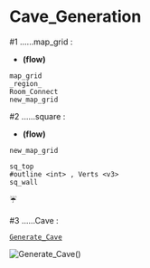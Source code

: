 # Cave_Generation

#1 ......map_grid :

- __(flow)__
```
map_grid
_region_
Room_Connect
new_map_grid
 ```

#2 ......square :

- __(flow)__
``` 
new_map_grid

sq_top
#outline <int> , Verts <v3>
sq_wall
```
:umbrella:
   
#3 ......Cave :

[`Generate_Cave`](Cave)
<!--SPACE-->
![Generate_Cave()](http://i.imgur.com/lCVKy13.jpg)
<!-- -->
